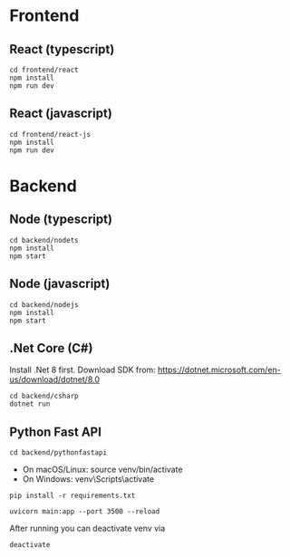 # Frontend

## React (typescript)

```
cd frontend/react
npm install
npm run dev
```

## React (javascript)

```
cd frontend/react-js
npm install
npm run dev
```

# Backend

## Node (typescript)

```
cd backend/nodets
npm install
npm start
```

## Node (javascript)

```
cd backend/nodejs
npm install
npm start
```

## .Net Core (C#)

Install .Net 8 first. Download SDK from: https://dotnet.microsoft.com/en-us/download/dotnet/8.0

```
cd backend/csharp
dotnet run
```

## Python Fast API

```
cd backend/pythonfastapi
```

- On macOS/Linux: source venv/bin/activate
- On Windows: venv\Scripts\activate

```
pip install -r requirements.txt

uvicorn main:app --port 3500 --reload
```

After running you can deactivate venv via

```
deactivate
```
